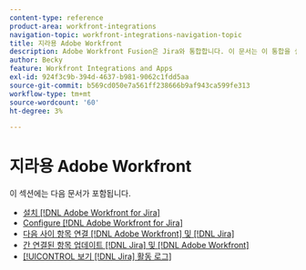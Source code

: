```yaml
---
content-type: reference
product-area: workfront-integrations
navigation-topic: workfront-integrations-navigation-topic
title: 지라용 Adobe Workfront
description: Adobe Workfront Fusion은 Jira와 통합합니다. 이 문서는 이 통합을 설치 및 구성하기 위한 지침과 일상적인 작업에서 통합을 사용하는 방법에 대한 지침을 안내합니다.
author: Becky
feature: Workfront Integrations and Apps
exl-id: 924f3c9b-394d-4637-b981-9062c1fdd5aa
source-git-commit: b569cd050e7a561ff238666b9af943ca599fe313
workflow-type: tm+mt
source-wordcount: '60'
ht-degree: 3%

---
```


# 지라용 Adobe Workfront

이 섹션에는 다음 문서가 포함됩니다.

* [설치 [!DNL Adobe Workfront for Jira]](../../workfront-integrations-and-apps/use-workfront-with-jira/install-workfront-for-jira.md)
* [Configure [!DNL Adobe Workfront for Jira]](../../workfront-integrations-and-apps/use-workfront-with-jira/configure-workfront-for-jira.md)
* [다음 사이 항목 연결 [!DNL Adobe Workfront] 및 [!DNL Jira]](../../workfront-integrations-and-apps/use-workfront-with-jira/link-items-between-wf-jira.md)
* [간 연결된 항목 업데이트 [!DNL Jira] 및 [!DNL Adobe Workfront]](../../workfront-integrations-and-apps/use-workfront-with-jira/update-linked-items-between-jira-wf.md)
* [[!UICONTROL 보기 [!DNL Jira] 활동 로그]](../../workfront-integrations-and-apps/use-workfront-with-jira/view-the-jira-activity-log.md)
